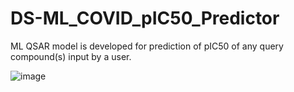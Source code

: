 # DS-ML_COVID_pIC50_Predictor
ML QSAR model is developed for prediction of pIC50 of any query compound(s) input by a user.


![image](https://user-images.githubusercontent.com/11457522/171391180-086cd63c-118d-408f-8650-943759d92395.png)
